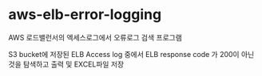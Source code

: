 # aws-elb-error-logging
AWS 로드밸런서의 엑세스로그에서 오류로그 검색 프로그램


S3 bucket에 저장된 ELB Access log 중에서 ELB response code 가 200이 아닌 것을 탐색하고 출력 및 EXCEL파일 저장

